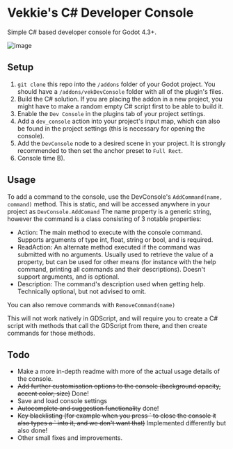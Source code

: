 # Vekkie's C# Developer Console
Simple C# based developer console for Godot 4.3+.

![image](https://github.com/user-attachments/assets/9ad28997-5251-4451-8f33-2446188540ae)

## Setup
1. `git clone` this repo into the `/addons` folder of your Godot project. You should have a `/addons/vekDevConsole` folder with all of the plugin's files.
2. Build the C# solution. If you are placing the addon in a new project, you might have to make a random empty C# script first to be able to build it. 
3. Enable the `Dev Console` in the plugins tab of your project settings.
4. Add a `dev_console` action into your project's input map, which can also be found in the project settings (this is necessary for opening the console).
5. Add the `DevConsole` node to a desired scene in your project. It is strongly recommended to then set the anchor preset to `Full Rect`.
6. Console time B).
   
## Usage
To add a command to the console, use the DevConsole's `AddCommand(name, command)` method. This is static, and will be accessed anywhere in your project as `DevConsole.AddComand` The name property is a generic string, however the command is a class consisting of 3 notable properties:

- Action: The main method to execute with the console command. Supports arguments of type int, float, string or bool, and is required. 
- ReadAction: An alternate method executed if the command was submitted with no arguments. Usually used to retrieve the value of a property, but can be used for other means (for instance with the help command, printing all commands and their descriptions). Doesn't support arguments, and is optional.
- Description: The command's description used when getting help. Technically optional, but not advised to omit. 

You can also remove commands with `RemoveCommand(name)`

This will not work natively in GDScript, and will require you to create a C# script with methods that call the GDScript from there, and then create commands for those methods.

## Todo
- Make a more in-depth readme with more of the actual usage details of the console.
- ~~Add further customisation options to the console (background opacity, accent color, size)~~ Done!
- Save and load console settings
- ~~Autocomplete and suggestion functionality~~ done!
- ~~Key blacklisting (for example when you press \` to close the console it also types a \` into it, and we don't want that)~~ Implemented differently but also done!
- Other small fixes and improvements.

